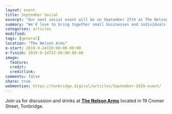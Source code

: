 ```yaml
---
layout: event
title: September Social
excerpt: "Our next social event will be on September 27th at The Nelson Arms"
summary: "We'd love to bring together small businesses and individuals throughout Tonbridge looking to chat about all aspects of their digital strategy. Whether you're working in technology, the Web or a complete novice/outsider looking for advice then please come along."
categories: articles
modified:
tags: [general]
location: "The Nelson Arms"
e-start: 2019-9-24T20:00:00-00:00
e-finish: 2019-9-24T22:00:00-00:00
image:
  feature:
  credit:
  creditlink:
comments: false
share: true
webmention: https://tonbridge.digital/articles/September-2019-event/
---
```

Join us for discussion and drinks at **[The Nelson Arms](http://thenelsonarms.com/)** located in 19 Cromer Street, Tonbridge.
